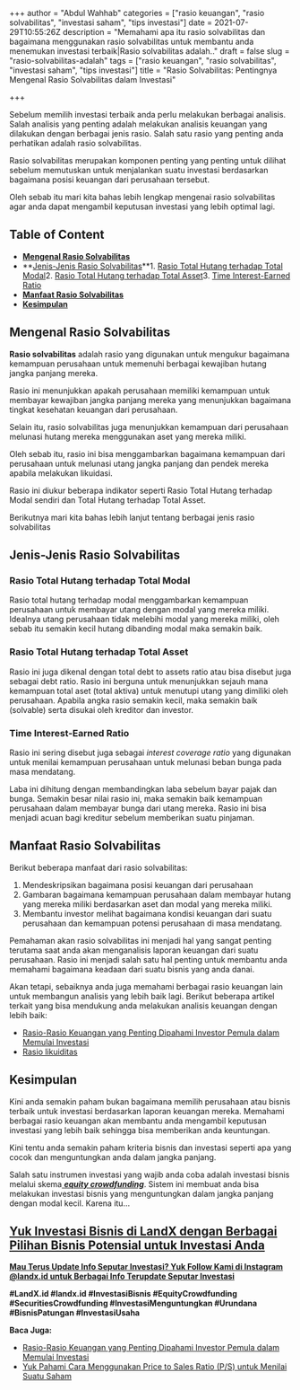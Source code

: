 +++
author = "Abdul Wahhab"
categories = ["rasio keuangan", "rasio solvabilitas", "investasi saham", "tips investasi"]
date = 2021-07-29T10:55:26Z
description = "Memahami apa itu rasio solvabilitas dan bagaimana menggunakan rasio solvabilitas untuk membantu anda menemukan investasi terbaik|Rasio solvabilitas adalah.."
draft = false
slug = "rasio-solvabilitas-adalah"
tags = ["rasio keuangan", "rasio solvabilitas", "investasi saham", "tips investasi"]
title = "Rasio Solvabilitas:  Pentingnya Mengenal Rasio Solvabilitas dalam Investasi"

+++


Sebelum memilih investasi terbaik anda perlu melakukan berbagai analisis. Salah analisis yang penting adalah melakukan analisis keuangan yang dilakukan dengan berbagai jenis rasio. Salah satu rasio yang penting anda perhatikan adalah rasio solvabilitas.

Rasio solvabilitas merupakan komponen penting yang penting untuk dilihat sebelum memutuskan untuk menjalankan suatu investasi berdasarkan bagaimana posisi keuangan dari perusahaan tersebut.

Oleh sebab itu mari kita bahas lebih lengkap mengenai rasio solvabilitas agar anda dapat mengambil keputusan investasi yang lebih optimal lagi.

## Table of Content

* **[Mengenal Rasio Solvabilitas](#mengenal-rasio-solvabilitas)**
* **[Jenis-Jenis Rasio Solvabilitas](#jenis-jenis-rasio-solvabilitas)**1. [Rasio Total Hutang terhadap Total Modal](#rasio-total-hutang-terhadap-total-modal)2. [Rasio Total Hutang terhadap Total Asset](#rasio-total-hutang-terhadap-total-asset)3. [Time Interest-Earned Ratio](#time-interest-earned-ratio)
* **[Manfaat Rasio Solvabilitas](#manfaat-rasio-solvabilitas)**
* **[Kesimpulan](#kesimpulan)**

## Mengenal Rasio Solvabilitas

**Rasio solvabilitas** adalah rasio yang digunakan untuk mengukur bagaimana kemampuan perusahaan untuk memenuhi berbagai kewajiban hutang jangka panjang mereka.

Rasio ini menunjukkan apakah perusahaan memiliki kemampuan untuk membayar kewajiban jangka panjang mereka yang menunjukkan bagaimana tingkat kesehatan keuangan dari perusahaan.

Selain itu, rasio solvabilitas juga menunjukkan kemampuan dari perusahaan melunasi hutang mereka menggunakan aset yang mereka miliki.

Oleh sebab itu, rasio ini bisa menggambarkan bagaimana kemampuan dari perusahaan untuk melunasi utang jangka panjang dan pendek mereka apabila melakukan likuidasi.

Rasio ini diukur beberapa indikator seperti Rasio Total Hutang terhadap Modal sendiri dan Total Hutang terhadap Total Asset.

Berikutnya mari kita bahas lebih lanjut tentang berbagai jenis rasio solvabilitas

## Jenis-Jenis Rasio Solvabilitas

### Rasio Total Hutang terhadap Total Modal

Rasio total hutang terhadap modal menggambarkan kemampuan perusahaan untuk membayar utang dengan modal yang mereka miliki. Idealnya utang perusahaan tidak melebihi modal yang mereka miliki, oleh sebab itu semakin kecil hutang dibanding modal maka semakin baik.

### Rasio Total Hutang terhadap Total Asset

Rasio ini juga dikenal dengan total debt to assets ratio atau bisa disebut juga sebagai debt ratio. Rasio ini berguna untuk menunjukkan sejauh mana kemampuan total aset (total aktiva) untuk menutupi utang yang dimiliki oleh perusahaan. Apabila angka rasio semakin kecil, maka semakin baik (solvable) serta disukai oleh kreditor dan investor.

### Time Interest-Earned Ratio

Rasio ini sering disebut juga sebagai _interest coverage ratio_ yang digunakan untuk menilai kemampuan perusahaan untuk melunasi beban bunga pada masa mendatang.

Laba ini dihitung dengan membandingkan laba sebelum bayar pajak dan bunga. Semakin besar nilai rasio ini, maka semakin baik kemampuan perusahaan dalam membayar bunga dari utang mereka. Rasio ini bisa menjadi acuan bagi kreditur sebelum memberikan suatu pinjaman.

## Manfaat Rasio Solvabilitas

Berikut beberapa manfaat dari rasio solvabilitas:

1. Mendeskripsikan bagaimana posisi keuangan dari perusahaan
2. Gambaran bagaimana kemampuan perusahaan dalam membayar hutang yang mereka miliki berdasarkan aset dan modal yang mereka miliki.
3. Membantu investor melihat bagaimana kondisi keuangan dari suatu perusahaan dan kemampuan potensi perusahaan di masa mendatang.

Pemahaman akan rasio solvabilitas ini menjadi hal yang sangat penting terutama saat anda akan menganalisis laporan keuangan dari suatu perusahaan. Rasio ini menjadi salah satu hal penting untuk membantu anda memahami bagaimana keadaan dari suatu bisnis yang anda danai.

Akan tetapi, sebaiknya anda juga memahami berbagai rasio keuangan lain untuk membangun analisis yang lebih baik lagi. Berikut beberapa artikel terkait yang bisa mendukung anda melakukan analisis keuangan dengan lebih baik:

* [Rasio-Rasio Keuangan yang Penting Dipahami Investor Pemula dalam Memulai Investasi](https://landx.id/blog/rasio-rasio-keuangan-yang-penting-dalam-investasi/)
* [Rasio likuiditas](https://landx.id/blog/rasio-likuiditas-adalah/)

## Kesimpulan

Kini anda semakin paham bukan bagaimana memilih perusahaan atau bisnis terbaik untuk investasi berdasarkan laporan keuangan mereka. Memahami berbagai rasio keuangan akan membantu anda mengambil keputusan investasi yang lebih baik sehingga bisa memberikan anda keuntungan.

Kini tentu anda semakin paham kriteria bisnis dan investasi seperti apa yang cocok dan menguntungkan anda dalam jangka panjang.

Salah satu instrumen investasi yang wajib anda coba adalah investasi bisnis melalui skema[ _**equity crowdfunding**_](https://landx.id/). Sistem ini membuat anda bisa melakukan investasi bisnis yang menguntungkan dalam jangka panjang dengan modal kecil. Karena itu…

## **[Yuk Investasi Bisnis di LandX dengan Berbagai Pilihan Bisnis Potensial untuk Investasi Anda](https://landx.id/project/index.html)**



[**Mau Terus Update Info Seputar Investasi? Yuk Follow Kami di Instagram @landx.id untuk Berbagai Info Terupdate Seputar Investasi**](https://instagram.com/landx.id?utm_medium=copy_link)

**#LandX.id    #landx.id    #InvestasiBisnis     #EquityCrowdfunding   #SecuritiesCrowdfunding #InvestasiMenguntungkan    #Urundana     #BisnisPatungan    #InvestasiUsaha**

**Baca Juga:**

* [Rasio-Rasio Keuangan yang Penting Dipahami Investor Pemula dalam Memulai Investasi](https://landx.id/blog/rasio-rasio-keuangan-yang-penting-dalam-investasi/)
* [Yuk Pahami Cara Menggunakan Price to Sales Ratio (P/S) untuk Menilai Suatu Saham](https://landx.id/blog/price-to-sales-ratio-adalah/)

